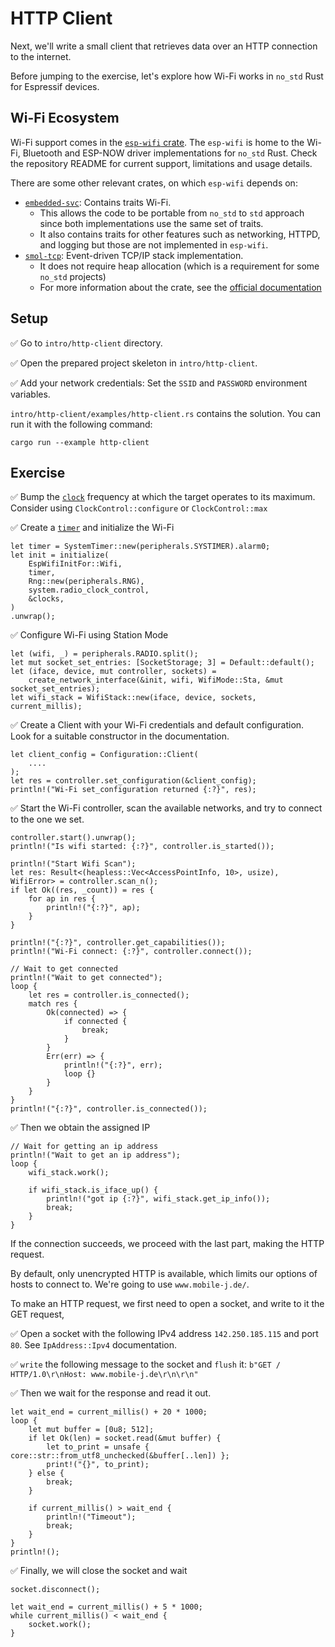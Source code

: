 # HTTP Client
Next, we'll write a small client that retrieves data over an HTTP connection to the internet.

Before jumping to the exercise, let's explore how Wi-Fi works in `no_std` Rust for Espressif devices.

## Wi-Fi Ecosystem

Wi-Fi support comes in the [`esp-wifi` crate][esp-wifi]. The `esp-wifi` is home to the Wi-Fi, Bluetooth and ESP-NOW driver implementations for `no_std` Rust.
Check the repository README for current support, limitations and usage details.

There are some other relevant crates, on which `esp-wifi` depends on:
- [`embedded-svc`][embedded-svc]: Contains traits Wi-Fi.
  - This allows the code to be portable from `no_std` to `std` approach since both implementations use the same set of traits.
  - It also contains traits for other features such as networking, HTTPD, and logging but those are not implemented in `esp-wifi`.
- [`smol-tcp`][smoltcp]: Event-driven TCP/IP stack implementation.
  - It does not require heap allocation (which is a requirement for some `no_std` projects)
  - For more information about the crate, see the [official documentation][smoltcp-docs]

[esp-wifi]: https://github.com/esp-rs/esp-wifi
[embedded-svc]: https://github.com/esp-rs/embedded-svc
[smoltcp]: https://github.com/smoltcp-rs/smoltcp
[smoltcp-docs]: https://docs.rs/smoltcp/latest/smoltcp/

## Setup

✅ Go to `intro/http-client` directory.

✅ Open the prepared project skeleton in `intro/http-client`.

✅ Add your network credentials: Set the  `SSID` and `PASSWORD` environment variables.

`intro/http-client/examples/http-client.rs` contains the solution. You can run it with the following command:

```shell
cargo run --example http-client
```

## Exercise

✅ Bump the [`clock`][clock] frequency at which the target operates to its maximum. Consider using `ClockControl::configure` or `ClockControl::max`

✅ Create a [`timer`][timer] and initialize the Wi-Fi
```rust,ignore
let timer = SystemTimer::new(peripherals.SYSTIMER).alarm0;
let init = initialize(
    EspWifiInitFor::Wifi,
    timer,
    Rng::new(peripherals.RNG),
    system.radio_clock_control,
    &clocks,
)
.unwrap();
```

✅ Configure Wi-Fi using Station Mode
```rust,ignore
let (wifi, _) = peripherals.RADIO.split();
let mut socket_set_entries: [SocketStorage; 3] = Default::default();
let (iface, device, mut controller, sockets) =
    create_network_interface(&init, wifi, WifiMode::Sta, &mut socket_set_entries);
let wifi_stack = WifiStack::new(iface, device, sockets, current_millis);
```

✅ Create a Client with your Wi-Fi credentials and default configuration. Look for a suitable constructor in the documentation.
```rust,ignore
let client_config = Configuration::Client(
    ....
);
let res = controller.set_configuration(&client_config);
println!("Wi-Fi set_configuration returned {:?}", res);
```

✅ Start the Wi-Fi controller, scan the available networks, and try to connect to the one we set.
```rust,ignore
controller.start().unwrap();
println!("Is wifi started: {:?}", controller.is_started());

println!("Start Wifi Scan");
let res: Result<(heapless::Vec<AccessPointInfo, 10>, usize), WifiError> = controller.scan_n();
if let Ok((res, _count)) = res {
    for ap in res {
        println!("{:?}", ap);
    }
}

println!("{:?}", controller.get_capabilities());
println!("Wi-Fi connect: {:?}", controller.connect());

// Wait to get connected
println!("Wait to get connected");
loop {
    let res = controller.is_connected();
    match res {
        Ok(connected) => {
            if connected {
                break;
            }
        }
        Err(err) => {
            println!("{:?}", err);
            loop {}
        }
    }
}
println!("{:?}", controller.is_connected());
```

✅ Then we obtain the assigned IP
```rust,ignore
// Wait for getting an ip address
println!("Wait to get an ip address");
loop {
    wifi_stack.work();

    if wifi_stack.is_iface_up() {
        println!("got ip {:?}", wifi_stack.get_ip_info());
        break;
    }
}
```

If the connection succeeds, we proceed with the last part, making the HTTP request.

By default, only unencrypted HTTP is available, which limits our options of hosts to connect to. We're going to use `www.mobile-j.de/`.

To make an HTTP request, we first need to open a socket, and write to it the GET request,

✅ Open a socket with the following IPv4 address `142.250.185.115` and port `80`. See `IpAddress::Ipv4` documentation.

✅ `write` the following message to the socket and `flush` it: `b"GET / HTTP/1.0\r\nHost: www.mobile-j.de\r\n\r\n"`

✅ Then we wait for the response and read it out.
```rust,ignore
let wait_end = current_millis() + 20 * 1000;
loop {
    let mut buffer = [0u8; 512];
    if let Ok(len) = socket.read(&mut buffer) {
        let to_print = unsafe { core::str::from_utf8_unchecked(&buffer[..len]) };
        print!("{}", to_print);
    } else {
        break;
    }

    if current_millis() > wait_end {
        println!("Timeout");
        break;
    }
}
println!();
```

✅ Finally, we will close the socket and wait
```rust,ignore
socket.disconnect();

let wait_end = current_millis() + 5 * 1000;
while current_millis() < wait_end {
    socket.work();
}
```

[timer]: https://docs.rs/esp32c3-hal/latest/esp32c3_hal/systimer/index.html
[clock]: https://docs.rs/esp32c3-hal/latest/esp32c3_hal/clock/index.html
